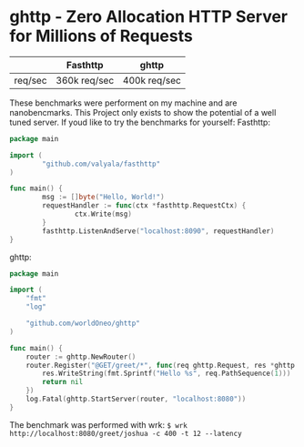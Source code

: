# ghttp - Zero Allocation HTTP Server for Millions of Requests

| | Fasthttp | ghttp |
| --- | --- | --- |
|req/sec| 360k req/sec | 400k req/sec |

These benchmarks were performent on my machine and are nanobencmarks.
This Project only exists to show the potential of a well tuned server.
If youd like to try the benchmarks for yourself:
Fasthttp:
```go
package main

import (
        "github.com/valyala/fasthttp"
)

func main() {
        msg := []byte("Hello, World!")
        requestHandler := func(ctx *fasthttp.RequestCtx) {
                ctx.Write(msg)
        }
        fasthttp.ListenAndServe("localhost:8090", requestHandler)
}
```
ghttp:
```go
package main

import (
	"fmt"
	"log"

	"github.com/worldOneo/ghttp"
)

func main() {
	router := ghttp.NewRouter()
	router.Register("@GET/greet/*", func(req ghttp.Request, res *ghttp.Response) error {
		res.WriteString(fmt.Sprintf("Hello %s", req.PathSequence(1)))
		return nil
	})
	log.Fatal(ghttp.StartServer(router, "localhost:8080"))
}
```
The benchmark was performed with wrk: `$ wrk http://localhost:8080/greet/joshua -c 400 -t 12 --latency`